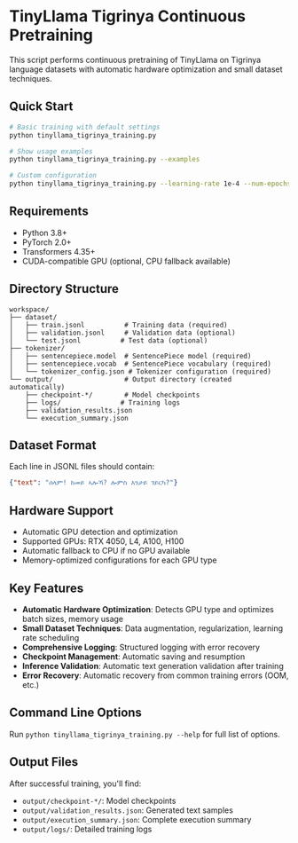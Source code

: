 # TinyLlama Tigrinya Continuous Pretraining

This script performs continuous pretraining of TinyLlama on Tigrinya language datasets with automatic hardware optimization and small dataset techniques.

## Quick Start

```bash
# Basic training with default settings
python tinyllama_tigrinya_training.py

# Show usage examples
python tinyllama_tigrinya_training.py --examples

# Custom configuration
python tinyllama_tigrinya_training.py --learning-rate 1e-4 --num-epochs 5 --batch-size 2
```

## Requirements

- Python 3.8+
- PyTorch 2.0+
- Transformers 4.35+
- CUDA-compatible GPU (optional, CPU fallback available)

## Directory Structure

```
workspace/
├── dataset/
│   ├── train.jsonl          # Training data (required)
│   ├── validation.jsonl     # Validation data (optional)
│   └── test.jsonl          # Test data (optional)
├── tokenizer/
│   ├── sentencepiece.model  # SentencePiece model (required)
│   ├── sentencepiece.vocab  # SentencePiece vocabulary (required)
│   └── tokenizer_config.json # Tokenizer configuration (required)
└── output/                  # Output directory (created automatically)
    ├── checkpoint-*/        # Model checkpoints
    ├── logs/               # Training logs
    ├── validation_results.json
    └── execution_summary.json
```

## Dataset Format

Each line in JSONL files should contain:
```json
{"text": "ሰላም! ከመይ ኣሎኻ? ሎምስ እንታይ ገይርካ?"}
```

## Hardware Support

- Automatic GPU detection and optimization
- Supported GPUs: RTX 4050, L4, A100, H100
- Automatic fallback to CPU if no GPU available
- Memory-optimized configurations for each GPU type

## Key Features

- **Automatic Hardware Optimization**: Detects GPU type and optimizes batch sizes, memory usage
- **Small Dataset Techniques**: Data augmentation, regularization, learning rate scheduling
- **Comprehensive Logging**: Structured logging with error recovery
- **Checkpoint Management**: Automatic saving and resumption
- **Inference Validation**: Automatic text generation validation after training
- **Error Recovery**: Automatic recovery from common training errors (OOM, etc.)

## Command Line Options

Run `python tinyllama_tigrinya_training.py --help` for full list of options.

## Output Files

After successful training, you'll find:
- `output/checkpoint-*/`: Model checkpoints
- `output/validation_results.json`: Generated text samples
- `output/execution_summary.json`: Complete execution summary
- `output/logs/`: Detailed training logs

